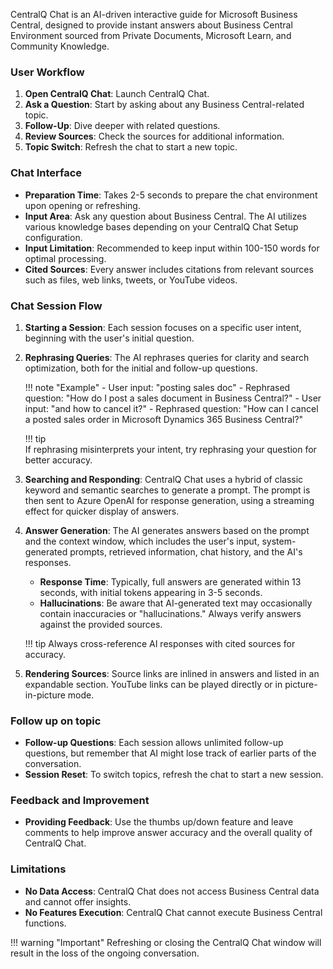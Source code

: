 CentralQ Chat is an AI-driven interactive guide for Microsoft Business Central, designed to provide instant answers about Business Central Environment sourced from Private Documents, Microsoft Learn, and Community Knowledge.

### User Workflow

1. **Open CentralQ Chat**: Launch CentralQ Chat.
2. **Ask a Question**: Start by asking about any Business Central-related topic.
3. **Follow-Up**: Dive deeper with related questions.
4. **Review Sources**: Check the sources for additional information.
5. **Topic Switch**: Refresh the chat to start a new topic.

### Chat Interface

- **Preparation Time**: Takes 2-5 seconds to prepare the chat environment upon opening or refreshing.
- **Input Area**: Ask any question about Business Central. The AI utilizes various knowledge bases depending on your CentralQ Chat Setup configuration.
- **Input Limitation**: Recommended to keep input within 100-150 words for optimal processing.
- **Cited Sources**: Every answer includes citations from relevant sources such as files, web links, tweets, or YouTube videos.

### Chat Session Flow

1. **Starting a Session**: Each session focuses on a specific user intent, beginning with the user's initial question.
2. **Rephrasing Queries**: The AI rephrases queries for clarity and search optimization, both for the initial and follow-up questions.
   
    !!! note "Example"
        - User input: "posting sales doc"
        - Rephrased question: "How do I post a sales document in Business Central?"
        - User input: "and how to cancel it?"
        - Rephrased question: "How can I cancel a posted sales order in Microsoft Dynamics 365 Business Central?"
    
    !!! tip   
        If rephrasing misinterprets your intent, try rephrasing your question for better accuracy.

3. **Searching and Responding**: CentralQ Chat uses a hybrid of classic keyword and semantic searches to generate a prompt. The prompt is then sent to Azure OpenAI for response generation, using a streaming effect for quicker display of answers.

4. **Answer Generation**: The AI generates answers based on the prompt and the context window, which includes the user's input, system-generated prompts, retrieved information, chat history, and the AI's responses.

    - **Response Time**: Typically, full answers are generated within 13 seconds, with initial tokens appearing in 3-5 seconds.
    - **Hallucinations**: Be aware that AI-generated text may occasionally contain inaccuracies or "hallucinations." Always verify answers against the provided sources.

    !!! tip 
        Always cross-reference AI responses with cited sources for accuracy.

5. **Rendering Sources**: Source links are inlined in answers and listed in an expandable section. YouTube links can be played directly or in picture-in-picture mode.

### Follow up on topic

- **Follow-up Questions**: Each session allows unlimited follow-up questions, but remember that AI might lose track of earlier parts of the conversation.
- **Session Reset**: To switch topics, refresh the chat to start a new session.

### Feedback and Improvement

- **Providing Feedback**: Use the thumbs up/down feature and leave comments to help improve answer accuracy and the overall quality of CentralQ Chat.

### Limitations

- **No Data Access**: CentralQ Chat does not access Business Central data and cannot offer insights.
- **No Features Execution**: CentralQ Chat cannot execute Business Central functions.

!!! warning "Important"
    Refreshing or closing the CentralQ Chat window will result in the loss of the ongoing conversation.